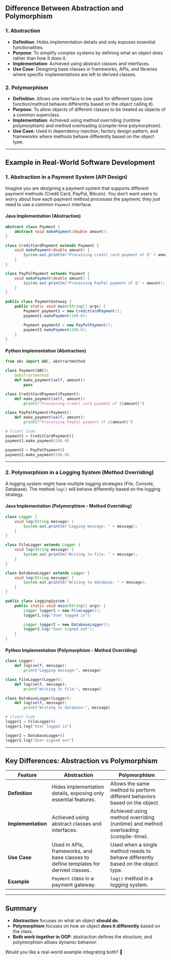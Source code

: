 ## **Difference Between Abstraction and Polymorphism**

### **1. Abstraction**
- **Definition**: Hides implementation details and only exposes essential functionalities.
- **Purpose**: To simplify complex systems by defining what an object does rather than how it does it.
- **Implementation**: Achieved using abstract classes and interfaces.
- **Use Case**: Designing base classes in frameworks, APIs, and libraries where specific implementations are left to derived classes.

### **2. Polymorphism**
- **Definition**: Allows one interface to be used for different types (one function/method behaves differently based on the object calling it).
- **Purpose**: To allow objects of different classes to be treated as objects of a common superclass.
- **Implementation**: Achieved using method overriding (runtime polymorphism) and method overloading (compile-time polymorphism).
- **Use Case**: Used in dependency injection, factory design pattern, and frameworks where methods behave differently based on the object type.

---

## **Example in Real-World Software Development**

### **1. Abstraction in a Payment System (API Design)**
Imagine you are designing a payment system that supports different payment methods (Credit Card, PayPal, Bitcoin). You don’t want users to worry about how each payment method processes the payment; they just need to use a common `Payment` interface.

#### **Java Implementation (Abstraction)**
```java
abstract class Payment {
    abstract void makePayment(double amount);
}

class CreditCardPayment extends Payment {
    void makePayment(double amount) {
        System.out.println("Processing credit card payment of $" + amount);
    }
}

class PayPalPayment extends Payment {
    void makePayment(double amount) {
        System.out.println("Processing PayPal payment of $" + amount);
    }
}

public class PaymentGateway {
    public static void main(String[] args) {
        Payment payment1 = new CreditCardPayment();
        payment1.makePayment(100.0);

        Payment payment2 = new PayPalPayment();
        payment2.makePayment(200.0);
    }
}
```

#### **Python Implementation (Abstraction)**
```python
from abc import ABC, abstractmethod

class Payment(ABC):
    @abstractmethod
    def make_payment(self, amount):
        pass

class CreditCardPayment(Payment):
    def make_payment(self, amount):
        print(f"Processing credit card payment of ${amount}")

class PayPalPayment(Payment):
    def make_payment(self, amount):
        print(f"Processing PayPal payment of ${amount}")

# Client Code
payment1 = CreditCardPayment()
payment1.make_payment(100.0)

payment2 = PayPalPayment()
payment2.make_payment(200.0)
```

---

### **2. Polymorphism in a Logging System (Method Overriding)**
A logging system might have multiple logging strategies (File, Console, Database). The method `log()` will behave differently based on the logging strategy.

#### **Java Implementation (Polymorphism - Method Overriding)**
```java
class Logger {
    void log(String message) {
        System.out.println("Logging message: " + message);
    }
}

class FileLogger extends Logger {
    void log(String message) {
        System.out.println("Writing to file: " + message);
    }
}

class DatabaseLogger extends Logger {
    void log(String message) {
        System.out.println("Writing to database: " + message);
    }
}

public class LoggingSystem {
    public static void main(String[] args) {
        Logger logger1 = new FileLogger();
        logger1.log("User logged in");

        Logger logger2 = new DatabaseLogger();
        logger2.log("User signed out");
    }
}
```

#### **Python Implementation (Polymorphism - Method Overriding)**
```python
class Logger:
    def log(self, message):
        print("Logging message:", message)

class FileLogger(Logger):
    def log(self, message):
        print("Writing to file:", message)

class DatabaseLogger(Logger):
    def log(self, message):
        print("Writing to database:", message)

# Client Code
logger1 = FileLogger()
logger1.log("User logged in")

logger2 = DatabaseLogger()
logger2.log("User signed out")
```

---

## **Key Differences: Abstraction vs Polymorphism**

| Feature             | Abstraction | Polymorphism |
|---------------------|------------|-------------|
| **Definition**      | Hides implementation details, exposing only essential features. | Allows the same method to perform different behaviors based on the object. |
| **Implementation**  | Achieved using abstract classes and interfaces. | Achieved using method overriding (runtime) and method overloading (compile-time). |
| **Use Case**        | Used in APIs, frameworks, and base classes to define templates for derived classes. | Used when a single method needs to behave differently based on the object type. |
| **Example**         | `Payment` class in a payment gateway. | `log()` method in a logging system. |

---

## **Summary**
- **Abstraction** focuses on what an object **should do**.
- **Polymorphism** focuses on how an object **does it differently** based on the class.
- **Both work together in OOP**: abstraction defines the structure, and polymorphism allows dynamic behavior.

Would you like a real-world example integrating both? 🚀

